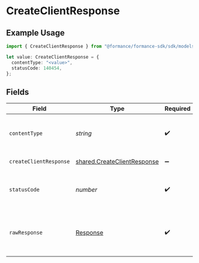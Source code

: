 # CreateClientResponse

## Example Usage

```typescript
import { CreateClientResponse } from "@formance/formance-sdk/sdk/models/operations";

let value: CreateClientResponse = {
  contentType: "<value>",
  statusCode: 140454,
};
```

## Fields

| Field                                                                             | Type                                                                              | Required                                                                          | Description                                                                       |
| --------------------------------------------------------------------------------- | --------------------------------------------------------------------------------- | --------------------------------------------------------------------------------- | --------------------------------------------------------------------------------- |
| `contentType`                                                                     | *string*                                                                          | :heavy_check_mark:                                                                | HTTP response content type for this operation                                     |
| `createClientResponse`                                                            | [shared.CreateClientResponse](../../../sdk/models/shared/createclientresponse.md) | :heavy_minus_sign:                                                                | Client created                                                                    |
| `statusCode`                                                                      | *number*                                                                          | :heavy_check_mark:                                                                | HTTP response status code for this operation                                      |
| `rawResponse`                                                                     | [Response](https://developer.mozilla.org/en-US/docs/Web/API/Response)             | :heavy_check_mark:                                                                | Raw HTTP response; suitable for custom response parsing                           |